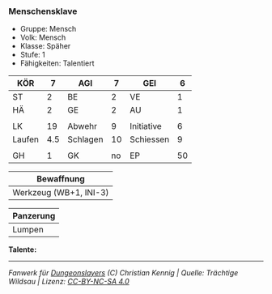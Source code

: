### Menschensklave  
- Gruppe: Mensch  
- Volk: Mensch  
- Klasse: Späher  
- Stufe: 1  
- Fähigkeiten: Talentiert  


| KÖR | 7 | AGI | 7 | GEI | 6 |
| --- | --- | --- | --- | --- | --- |
| ST | 2 | BE | 2 | VE | 1 |
| HÄ | 2 | GE | 2 | AU | 1 |
|  |  |  |  |  |  |
| LK | 19 | Abwehr | 9 | Initiative | 6 |
| Laufen | 4.5 | Schlagen | 10 | Schiessen | 9 |
|  |  |  |  |  |  |
| GH | 1 | GK | no | EP | 50 |


| Bewaffnung |
| --- |
| Werkzeug (WB+1, INI-3) |


| Panzerung |
| --- |
| Lumpen |


**Talente:**  






___
*Fanwerk für [Dungeonslayers](https://www.dungeonslayers.net/) (C) Christian Kennig | Quelle: Trächtige Wildsau | Lizenz: [CC-BY-NC-SA 4.0](https://creativecommons.org/licenses/by-nc-sa/4.0/deed.de)*